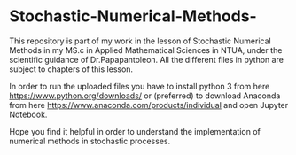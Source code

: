 # Stochastic-Numerical-Methods-

This repository is part of my work in the lesson of Stochastic Numerical Methods in my MS.c in Applied Mathematical Sciences in NTUA,
under the scientific guidance of Dr.Papapantoleon.
All the different files in python are subject to chapters of this lesson.

In order to run the uploaded files you have to install python 3 from here https://www.python.org/downloads/ or (preferred) to download Anaconda from
here https://www.anaconda.com/products/individual and open Jupyter Notebook. 

Hope you find it helpful in order to understand the implementation of numerical methods in stochastic processes.

